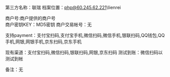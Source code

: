 第三方名称：联瑞
档案位置：php@60.245.62.221\lienrei
 
商户号:商户提供的商户号  
商户密钥KEY：MD5密钥
商户交易帐号：无
 
支持payment：支付宝扫码,支付宝手机,微信扫码,微信手机,银联扫码,QQ钱包,QQ手机,网银,网银手机,京东扫码,京东手机
 
现有渠道：支付宝扫码,微信扫码,银联扫码,网银,京东扫码
测试到账：微信扫码以测试到帐
 
备注：无
